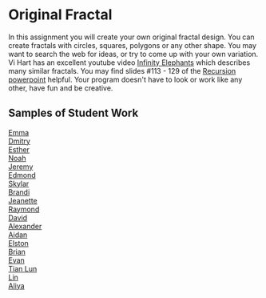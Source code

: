 Original Fractal
===============

In this assignment you will create your own original fractal design. You can create  fractals with circles, squares, polygons or any other shape. You may want to search the web for ideas, or try to come up with your own variation. Vi Hart has an excellent youtube video [Infinity Elephants](https://www.youtube.com/watch?v=DK5Z709J2eo) which describes many similar fractals. You may find slides #113 - 129 of the [Recursion powerpoint](https://drive.google.com/open?id=0Bz2ZkT6qWPYTdFNMNkthaG15X1k) helpful. Your program doesn't have to look or work like any other, have fun and be creative.

Samples of Student Work
-----------------------
[Emma](http://emma-wong.github.io/OriginalFractal/)  
[Dmitry](http://dkuliaev.github.io/OriginalFractal/)  
[Esther](http://elam2016.github.io/OriginalFractal/)  
[Noah](http://noahzpepper.github.io/OriginalFractal/)  
[Jeremy](http://gitrektapcs.github.io/OriginalFractal/)  
[Edmond](http://edmondsitu.github.io/OriginalFractal/)  
[Skylar](http://sky121.github.io/OriginalFractal/)  
[Brandi](http://brw1221.github.io/OriginalFractal/)  
[Jeanette](http://roquefortt.github.io/OriginalFractal/)  
[Raymond](http://raymondshew.github.io/OriginalFractal/)  
[David](http://unuse45.github.io/OriginalFractal/)  
[Alexander](http://alzhu1.github.io/OriginalFractal/)  
[Aidan](https://hakyojin.github.io/OriginalFractal/)  
[Elston](http://458elma.github.io/OriginalFractal/)  
[Brian](http://librian415.github.io/OriginalFractal/)  
[Evan](http://evhuang.github.io/OriginalFractal/)  
[Tian Lun](http://tianlunlee.github.io/OriginalFractal/)  
[Lin](http://lin00.github.io/OriginalFractal/)  
[Aliya](http://aliyachambless.github.io/OriginalFractal/)  


